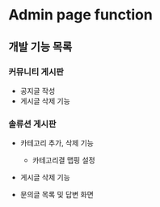 # Admin page function

## 개발 기능 목록

### 커뮤니티 게시판

* 공지글 작성
* 게시글 삭제 기능

### 솔류션 게시판

* 카테고리 추가, 삭제 기능
  * 카테고리결 맵핑 설정
* 게시글 삭제 기능

* 문의글 목록 및 답변 화면